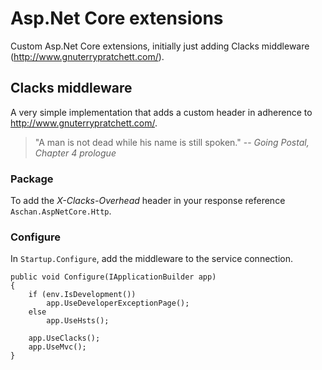 # Asp.Net Core extensions
Custom Asp.Net Core extensions, initially just adding Clacks middleware (http://www.gnuterrypratchett.com/).

## Clacks middleware
A very simple implementation that adds a custom header in adherence to http://www.gnuterrypratchett.com/.

> "A man is not dead while his name is still spoken."
> -- _Going Postal, Chapter 4 prologue_

### Package
To add the _X-Clacks-Overhead_ header in your response reference `Aschan.AspNetCore.Http`.

### Configure
In `Startup.Configure`, add the middleware to the service connection.

```
public void Configure(IApplicationBuilder app)
{
    if (env.IsDevelopment())
        app.UseDeveloperExceptionPage();
    else
        app.UseHsts();

    app.UseClacks();
    app.UseMvc();
}
```
